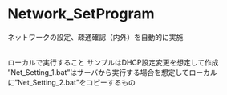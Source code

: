 # Network_SetProgram
<p>ネットワークの設定、疎通確認（内外）を自動的に実施<p><br>
ローカルで実行すること
サンプルはDHCP設定変更を想定して作成<br>
”Net_Setting_1.bat”はサーバから実行する場合を想定してローカルに”Net_Setting_2.bat”をコピーするもの<br>
